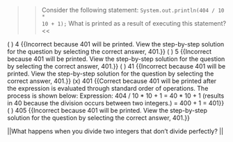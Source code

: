 >>Consider the following statement:
<code>System.out.println(404 / 10 * 10 + 1);</code>
What is printed as a result of executing this statement? <<

( ) 4 {{Incorrect because 401 will be printed. View the step-by-step solution for the question by selecting the correct answer, 401.}}
( ) 5 {{Incorrect because 401 will be printed. View the step-by-step solution for the question by selecting the correct answer, 401.}}
( ) 41 {{Incorrect because 401 will be printed. View the step-by-step solution for the question by selecting the correct answer, 401.}}
(x) 401 {{Correct because 401 will be printed after the expression is evaluated through standard order of operations.
The process is shown below:
Expression: 404 / 10 * 10 + 1
          = 40 * 10 + 1  (results in 40 because the division occurs between two integers.)
          = 400 + 1
          = 401}}
( ) 405 {{Incorrect because 401 will be printed. View the step-by-step solution for the question by selecting the correct answer, 401.}}

||What happens when you divide two integers that don’t divide perfectly? ||
